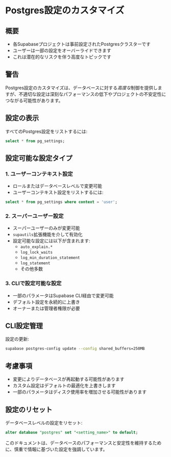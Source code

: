 # Postgres設定のカスタマイズ

## 概要

- 各Supabaseプロジェクトは事前設定されたPostgresクラスターです
- ユーザーは一部の設定をオーバーライドできます
- これは潜在的なリスクを伴う高度なトピックです

## 警告

Postgres設定のカスタマイズは、データベースに対する*高度な*制御を提供しますが、不適切な設定は深刻なパフォーマンスの低下やプロジェクトの不安定性につながる可能性があります。

## 設定の表示

すべてのPostgres設定をリストするには:
```sql
select * from pg_settings;
```

## 設定可能な設定タイプ

### 1. ユーザーコンテキスト設定

- ロールまたはデータベースレベルで変更可能
- ユーザーコンテキスト設定をリストするには:
```sql
select * from pg_settings where context = 'user';
```

### 2. スーパーユーザー設定

- スーパーユーザーのみが変更可能
- `supautils`拡張機能を介して有効化
- 設定可能な設定には以下が含まれます:
  - `auto_explain.*`
  - `log_lock_waits`
  - `log_min_duration_statement`
  - `log_statement`
  - その他多数

### 3. CLIで設定可能な設定

- 一部のパラメータはSupabase CLI経由で変更可能
- デフォルト設定を永続的に上書き
- オーナーまたは管理者権限が必要

## CLI設定管理

設定の更新:
```bash
supabase postgres-config update --config shared_buffers=250MB
```

## 考慮事項

- 変更によりデータベースが再起動する可能性があります
- カスタム設定はデフォルトの最適化を上書きします
- 一部のパラメータはディスク使用率を増加させる可能性があります

## 設定のリセット

データベースレベルの設定をリセット:
```sql
alter database "postgres" set "<setting_name>" to default;
```

このドキュメントは、データベースのパフォーマンスと安定性を維持するために、慎重で情報に基づいた設定を強調しています。
